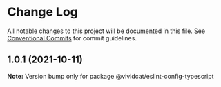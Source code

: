 # Change Log

All notable changes to this project will be documented in this file.
See [Conventional Commits](https://conventionalcommits.org) for commit guidelines.

## 1.0.1 (2021-10-11)

**Note:** Version bump only for package @vividcat/eslint-config-typescript
